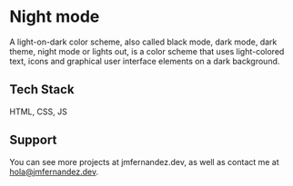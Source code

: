 # Night mode

A light-on-dark color scheme, also called black mode, dark mode, dark theme, night mode or lights out, is a color scheme that uses light-colored text, icons and graphical user interface elements on a dark background.


## Tech Stack

HTML, CSS, JS


## Support

You can see more projects at jmfernandez.dev, as well as contact me at hola@jmfernandez.dev.
